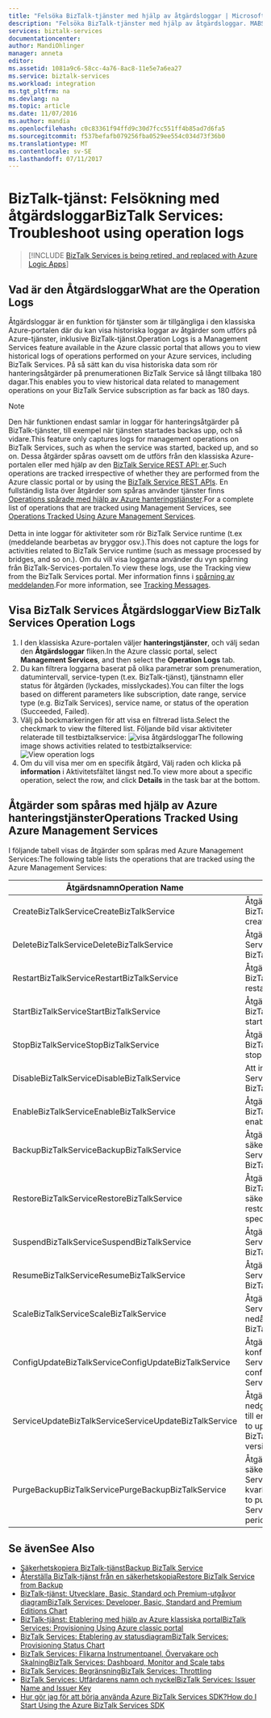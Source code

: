 ```yaml
---
title: "Felsöka BizTalk-tjänster med hjälp av åtgärdsloggar | Microsoft Docs"
description: "Felsöka BizTalk-tjänster med hjälp av åtgärdsloggar. MABS WABS"
services: biztalk-services
documentationcenter: 
author: MandiOhlinger
manager: anneta
editor: 
ms.assetid: 1081a9c6-58cc-4a76-8ac8-11e5e7a6ea27
ms.service: biztalk-services
ms.workload: integration
ms.tgt_pltfrm: na
ms.devlang: na
ms.topic: article
ms.date: 11/07/2016
ms.author: mandia
ms.openlocfilehash: c0c83361f94ffd9c30d7fcc551ff4b85ad7d6fa5
ms.sourcegitcommit: f537befafb079256fba0529ee554c034d73f36b0
ms.translationtype: MT
ms.contentlocale: sv-SE
ms.lasthandoff: 07/11/2017
---
```

# <a name="biztalk-services-troubleshoot-using-operation-logs"></a><span data-ttu-id="e4d16-104">BizTalk-tjänst: Felsökning med åtgärdsloggar</span><span class="sxs-lookup"><span data-stu-id="e4d16-104">BizTalk Services: Troubleshoot using operation logs</span></span>

> [!INCLUDE [BizTalk Services is being retired, and replaced with Azure Logic Apps](../../includes/biztalk-services-retirement.md)]

## <a name="what-are-the-operation-logs"></a><span data-ttu-id="e4d16-105">Vad är den Åtgärdsloggar</span><span class="sxs-lookup"><span data-stu-id="e4d16-105">What are the Operation Logs</span></span>
<span data-ttu-id="e4d16-106">Åtgärdsloggar är en funktion för tjänster som är tillgängliga i den klassiska Azure-portalen där du kan visa historiska loggar av åtgärder som utförs på Azure-tjänster, inklusive BizTalk-tjänst.</span><span class="sxs-lookup"><span data-stu-id="e4d16-106">Operation Logs is a Management Services feature available in the Azure classic portal that allows you to view historical logs of operations performed on your Azure services, including BizTalk Services.</span></span> <span data-ttu-id="e4d16-107">På så sätt kan du visa historiska data som rör hanteringsåtgärder på prenumerationen BizTalk Service så långt tillbaka 180 dagar.</span><span class="sxs-lookup"><span data-stu-id="e4d16-107">This enables you to view historical data related to management operations on your BizTalk Service subscription as far back as 180 days.</span></span>

> [!NOTE]
> <span data-ttu-id="e4d16-108">Den här funktionen endast samlar in loggar för hanteringsåtgärder på BizTalk-tjänster, till exempel när tjänsten startades backas upp, och så vidare.</span><span class="sxs-lookup"><span data-stu-id="e4d16-108">This feature only captures logs for management operations on BizTalk Services, such as when the service was started, backed up, and so on.</span></span> <span data-ttu-id="e4d16-109">Dessa åtgärder spåras oavsett om de utförs från den klassiska Azure-portalen eller med hjälp av den [BizTalk Service REST API: er](http://msdn.microsoft.com/library/azure/dn232347.aspx).</span><span class="sxs-lookup"><span data-stu-id="e4d16-109">Such operations are tracked irrespective of whether they are performed from the Azure classic portal or by using the [BizTalk Service REST APIs](http://msdn.microsoft.com/library/azure/dn232347.aspx).</span></span> <span data-ttu-id="e4d16-110">En fullständig lista över åtgärder som spåras använder tjänster finns [Operations spårade med hjälp av Azure hanteringstjänster](#bizops).</span><span class="sxs-lookup"><span data-stu-id="e4d16-110">For a complete list of operations that are tracked using Management Services, see [Operations Tracked Using Azure Management Services](#bizops).</span></span><br/><br/>
> <span data-ttu-id="e4d16-111">Detta in inte loggar för aktiviteter som rör BizTalk Service runtime (t.ex (meddelande bearbetas av bryggor osv.).</span><span class="sxs-lookup"><span data-stu-id="e4d16-111">This does not capture the logs for activities related to BizTalk Service runtime (such as message processed by bridges, and so on.).</span></span> <span data-ttu-id="e4d16-112">Om du vill visa loggarna använder du vyn spårning från BizTalk-Services-portalen.</span><span class="sxs-lookup"><span data-stu-id="e4d16-112">To view these logs, use the Tracking view from the BizTalk Services portal.</span></span> <span data-ttu-id="e4d16-113">Mer information finns i [spårning av meddelanden](http://msdn.microsoft.com/library/azure/hh949805.aspx).</span><span class="sxs-lookup"><span data-stu-id="e4d16-113">For more information, see [Tracking Messages](http://msdn.microsoft.com/library/azure/hh949805.aspx).</span></span>
> 
> 

## <a name="view-biztalk-services-operation-logs"></a><span data-ttu-id="e4d16-114">Visa BizTalk Services Åtgärdsloggar</span><span class="sxs-lookup"><span data-stu-id="e4d16-114">View BizTalk Services Operation Logs</span></span>
1. <span data-ttu-id="e4d16-115">I den klassiska Azure-portalen väljer **hanteringstjänster**, och välj sedan den **Åtgärdsloggar** fliken.</span><span class="sxs-lookup"><span data-stu-id="e4d16-115">In the Azure classic portal, select **Management Services**, and then select the **Operation Logs** tab.</span></span>
2. <span data-ttu-id="e4d16-116">Du kan filtrera loggarna baserat på olika parametrar som prenumeration, datumintervall, service-typen (t.ex. BizTalk-tjänst), tjänstnamn eller status för åtgärden (lyckades, misslyckades).</span><span class="sxs-lookup"><span data-stu-id="e4d16-116">You can filter the logs based on different parameters like subscription, date range, service type (e.g. BizTalk Services), service name, or status of the operation (Succeeded, Failed).</span></span>
3. <span data-ttu-id="e4d16-117">Välj på bockmarkeringen för att visa en filtrerad lista.</span><span class="sxs-lookup"><span data-stu-id="e4d16-117">Select the checkmark to view the filtered list.</span></span> <span data-ttu-id="e4d16-118">Följande bild visar aktiviteter relaterade till testbiztalkservice: ![visa åtgärdsloggar][ViewLogs]</span><span class="sxs-lookup"><span data-stu-id="e4d16-118">The following image shows activities related to testbiztalkservice: ![View operation logs][ViewLogs]</span></span> 
4. <span data-ttu-id="e4d16-119">Om du vill visa mer om en specifik åtgärd, Välj raden och klicka på **information** i Aktivitetsfältet längst ned.</span><span class="sxs-lookup"><span data-stu-id="e4d16-119">To view more about a specific operation, select the row, and click **Details** in the task bar at the bottom.</span></span>

## <span data-ttu-id="e4d16-120"><a name="bizops"></a>Åtgärder som spåras med hjälp av Azure hanteringstjänster</span><span class="sxs-lookup"><span data-stu-id="e4d16-120"><a name="bizops"></a>Operations Tracked Using Azure Management Services</span></span>
<span data-ttu-id="e4d16-121">I följande tabell visas de åtgärder som spåras med Azure Management Services:</span><span class="sxs-lookup"><span data-stu-id="e4d16-121">The following table lists the operations that are tracked using the Azure Management Services:</span></span>

| <span data-ttu-id="e4d16-122">Åtgärdsnamn</span><span class="sxs-lookup"><span data-stu-id="e4d16-122">Operation Name</span></span> | <span data-ttu-id="e4d16-123">Aktivitet</span><span class="sxs-lookup"><span data-stu-id="e4d16-123">Task</span></span> |
| --- | --- |
| <span data-ttu-id="e4d16-124">CreateBizTalkService</span><span class="sxs-lookup"><span data-stu-id="e4d16-124">CreateBizTalkService</span></span> |<span data-ttu-id="e4d16-125">Åtgärden för att skapa en ny BizTalk Service</span><span class="sxs-lookup"><span data-stu-id="e4d16-125">Operation to create a new BizTalk Service</span></span> |
| <span data-ttu-id="e4d16-126">DeleteBizTalkService</span><span class="sxs-lookup"><span data-stu-id="e4d16-126">DeleteBizTalkService</span></span> |<span data-ttu-id="e4d16-127">Åtgärden ta bort en BizTalk Service</span><span class="sxs-lookup"><span data-stu-id="e4d16-127">Operation to delete a BizTalk Service</span></span> |
| <span data-ttu-id="e4d16-128">RestartBizTalkService</span><span class="sxs-lookup"><span data-stu-id="e4d16-128">RestartBizTalkService</span></span> |<span data-ttu-id="e4d16-129">Åtgärden för att starta om en BizTalk Service</span><span class="sxs-lookup"><span data-stu-id="e4d16-129">Operation to restart a BizTalk Service</span></span> |
| <span data-ttu-id="e4d16-130">StartBizTalkService</span><span class="sxs-lookup"><span data-stu-id="e4d16-130">StartBizTalkService</span></span> |<span data-ttu-id="e4d16-131">Åtgärden för att starta en BizTalk Service</span><span class="sxs-lookup"><span data-stu-id="e4d16-131">Operation to start a BizTalk Service</span></span> |
| <span data-ttu-id="e4d16-132">StopBizTalkService</span><span class="sxs-lookup"><span data-stu-id="e4d16-132">StopBizTalkService</span></span> |<span data-ttu-id="e4d16-133">Åtgärden för att stoppa en BizTalk Service</span><span class="sxs-lookup"><span data-stu-id="e4d16-133">Operation to stop a BizTalk Service</span></span> |
| <span data-ttu-id="e4d16-134">DisableBizTalkService</span><span class="sxs-lookup"><span data-stu-id="e4d16-134">DisableBizTalkService</span></span> |<span data-ttu-id="e4d16-135">Att inaktivera en BizTalk Service</span><span class="sxs-lookup"><span data-stu-id="e4d16-135">Operation to disable a BizTalk Service</span></span> |
| <span data-ttu-id="e4d16-136">EnableBizTalkService</span><span class="sxs-lookup"><span data-stu-id="e4d16-136">EnableBizTalkService</span></span> |<span data-ttu-id="e4d16-137">Åtgärden för att aktivera en BizTalk Service</span><span class="sxs-lookup"><span data-stu-id="e4d16-137">Operation to enable a BizTalk Service</span></span> |
| <span data-ttu-id="e4d16-138">BackupBizTalkService</span><span class="sxs-lookup"><span data-stu-id="e4d16-138">BackupBizTalkService</span></span> |<span data-ttu-id="e4d16-139">Åtgärden för att säkerhetskopiera en BizTalk Service</span><span class="sxs-lookup"><span data-stu-id="e4d16-139">Operation to back up a BizTalk Service</span></span> |
| <span data-ttu-id="e4d16-140">RestoreBizTalkService</span><span class="sxs-lookup"><span data-stu-id="e4d16-140">RestoreBizTalkService</span></span> |<span data-ttu-id="e4d16-141">Åtgärden för att återställa en BizTalk Service från angivna säkerhetskopia</span><span class="sxs-lookup"><span data-stu-id="e4d16-141">Operation to restore a BizTalk Service from specified backup</span></span> |
| <span data-ttu-id="e4d16-142">SuspendBizTalkService</span><span class="sxs-lookup"><span data-stu-id="e4d16-142">SuspendBizTalkService</span></span> |<span data-ttu-id="e4d16-143">Åtgärden pausa en BizTalk Service</span><span class="sxs-lookup"><span data-stu-id="e4d16-143">Operation to suspend a BizTalk Service</span></span> |
| <span data-ttu-id="e4d16-144">ResumeBizTalkService</span><span class="sxs-lookup"><span data-stu-id="e4d16-144">ResumeBizTalkService</span></span> |<span data-ttu-id="e4d16-145">Åtgärden återuppta en BizTalk Service</span><span class="sxs-lookup"><span data-stu-id="e4d16-145">Operation to resume a BizTalk Service</span></span> |
| <span data-ttu-id="e4d16-146">ScaleBizTalkService</span><span class="sxs-lookup"><span data-stu-id="e4d16-146">ScaleBizTalkService</span></span> |<span data-ttu-id="e4d16-147">Åtgärden att skala en BizTalk Service uppåt eller nedåt</span><span class="sxs-lookup"><span data-stu-id="e4d16-147">Operation to scale a BizTalk Service up or down</span></span> |
| <span data-ttu-id="e4d16-148">ConfigUpdateBizTalkService</span><span class="sxs-lookup"><span data-stu-id="e4d16-148">ConfigUpdateBizTalkService</span></span> |<span data-ttu-id="e4d16-149">Åtgärden för att uppdatera konfigurationen av en BizTalk Service</span><span class="sxs-lookup"><span data-stu-id="e4d16-149">Operation to update the configuration of a BizTalk Service</span></span> |
| <span data-ttu-id="e4d16-150">ServiceUpdateBizTalkService</span><span class="sxs-lookup"><span data-stu-id="e4d16-150">ServiceUpdateBizTalkService</span></span> |<span data-ttu-id="e4d16-151">Åtgärd för att uppgradera eller nedgradera en BizTalk Service till en annan version</span><span class="sxs-lookup"><span data-stu-id="e4d16-151">Operation to upgrade or downgrade a BizTalk Service to a different version</span></span> |
| <span data-ttu-id="e4d16-152">PurgeBackupBizTalkService</span><span class="sxs-lookup"><span data-stu-id="e4d16-152">PurgeBackupBizTalkService</span></span> |<span data-ttu-id="e4d16-153">Åtgärden för att rensa säkerhetskopior av BizTalk Service gjorts utanför kvarhållningsperioden</span><span class="sxs-lookup"><span data-stu-id="e4d16-153">Operation to purge backups of the BizTalk Service outside the retention period</span></span> |

## <a name="see-also"></a><span data-ttu-id="e4d16-154">Se även</span><span class="sxs-lookup"><span data-stu-id="e4d16-154">See Also</span></span>
* [<span data-ttu-id="e4d16-155">Säkerhetskopiera BizTalk-tjänst</span><span class="sxs-lookup"><span data-stu-id="e4d16-155">Backup BizTalk Service</span></span>](http://go.microsoft.com/fwlink/p/?LinkID=325584)
* [<span data-ttu-id="e4d16-156">Återställa BizTalk-tjänst från en säkerhetskopia</span><span class="sxs-lookup"><span data-stu-id="e4d16-156">Restore BizTalk Service from Backup</span></span>](http://go.microsoft.com/fwlink/p/?LinkID=325582)
* [<span data-ttu-id="e4d16-157">BizTalk-tjänst: Utvecklare, Basic, Standard och Premium-utgåvor diagram</span><span class="sxs-lookup"><span data-stu-id="e4d16-157">BizTalk Services: Developer, Basic, Standard and Premium Editions Chart</span></span>](http://go.microsoft.com/fwlink/p/?LinkID=302279)
* [<span data-ttu-id="e4d16-158">BizTalk-tjänst: Etablering med hjälp av Azure klassiska portal</span><span class="sxs-lookup"><span data-stu-id="e4d16-158">BizTalk Services: Provisioning Using Azure classic portal</span></span>](http://go.microsoft.com/fwlink/p/?LinkID=302280)
* [<span data-ttu-id="e4d16-159">BizTalk Services: Etablering av statusdiagram</span><span class="sxs-lookup"><span data-stu-id="e4d16-159">BizTalk Services: Provisioning Status Chart</span></span>](http://go.microsoft.com/fwlink/p/?LinkID=329870)
* [<span data-ttu-id="e4d16-160">BizTalk Services: Flikarna Instrumentpanel, Övervakare och Skalning</span><span class="sxs-lookup"><span data-stu-id="e4d16-160">BizTalk Services: Dashboard, Monitor and Scale tabs</span></span>](http://go.microsoft.com/fwlink/p/?LinkID=302281)
* [<span data-ttu-id="e4d16-161">BizTalk Services: Begränsning</span><span class="sxs-lookup"><span data-stu-id="e4d16-161">BizTalk Services: Throttling</span></span>](http://go.microsoft.com/fwlink/p/?LinkID=302282)
* [<span data-ttu-id="e4d16-162">BizTalk Services: Utfärdarens namn och nyckel</span><span class="sxs-lookup"><span data-stu-id="e4d16-162">BizTalk Services: Issuer Name and Issuer Key</span></span>](http://go.microsoft.com/fwlink/p/?LinkID=303941)
* [<span data-ttu-id="e4d16-163">Hur gör jag för att börja använda Azure BizTalk Services SDK?</span><span class="sxs-lookup"><span data-stu-id="e4d16-163">How do I Start Using the Azure BizTalk Services SDK</span></span>](http://go.microsoft.com/fwlink/p/?LinkID=302335)

[ViewLogs]: ./media/biztalk-troubleshoot-using-ops-logs/Operation-Logs.png

